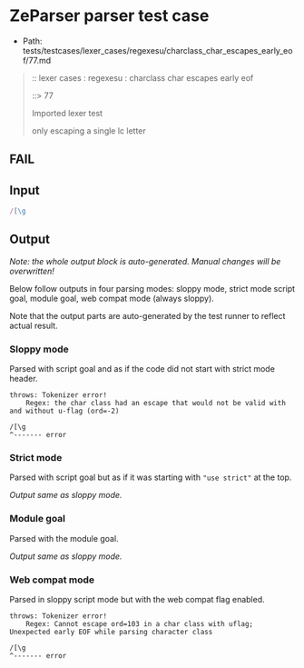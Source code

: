 # ZeParser parser test case

- Path: tests/testcases/lexer_cases/regexesu/charclass_char_escapes_early_eof/77.md

> :: lexer cases : regexesu : charclass char escapes early eof
>
> ::> 77
>
> Imported lexer test
>
> only escaping a single lc letter

## FAIL

## Input

`````js
/[\g
`````

## Output

_Note: the whole output block is auto-generated. Manual changes will be overwritten!_

Below follow outputs in four parsing modes: sloppy mode, strict mode script goal, module goal, web compat mode (always sloppy).

Note that the output parts are auto-generated by the test runner to reflect actual result.

### Sloppy mode

Parsed with script goal and as if the code did not start with strict mode header.

`````
throws: Tokenizer error!
    Regex: the char class had an escape that would not be valid with and without u-flag (ord=-2)

/[\g
^------- error
`````

### Strict mode

Parsed with script goal but as if it was starting with `"use strict"` at the top.

_Output same as sloppy mode._

### Module goal

Parsed with the module goal.

_Output same as sloppy mode._

### Web compat mode

Parsed in sloppy script mode but with the web compat flag enabled.

`````
throws: Tokenizer error!
    Regex: Cannot escape ord=103 in a char class with uflag; Unexpected early EOF while parsing character class

/[\g
^------- error
`````

